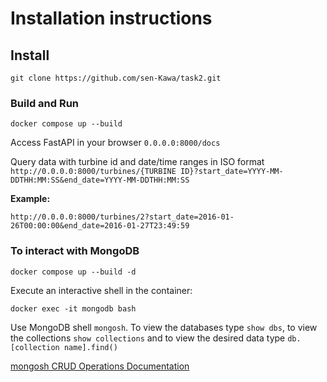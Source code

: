 # Installation instructions
## Install
```
git clone https://github.com/sen-Kawa/task2.git
```
### Build and Run
```
docker compose up --build
```

Access FastAPI in your browser `0.0.0.0:8000/docs`

Query data with turbine id and date/time ranges in ISO format  
`http://0.0.0.0:8000/turbines/{TURBINE ID}?start_date=YYYY-MM-DDTHH:MM:SS&end_date=YYYY-MM-DDTHH:MM:SS`

**Example:**
```
http://0.0.0.0:8000/turbines/2?start_date=2016-01-26T00:00:00&end_date=2016-01-27T23:49:59
```
### To interact with MongoDB
```
docker compose up --build -d
```
Execute an interactive shell in the container:
```
docker exec -it mongodb bash
```
Use MongoDB shell `mongosh`.
To view the databases type `show dbs`, to view the collections `show collections` and to view the desired data type `db.[collection name].find()`

[mongosh CRUD Operations Documentation](https://www.mongodb.com/docs/mongodb-shell/crud/)
